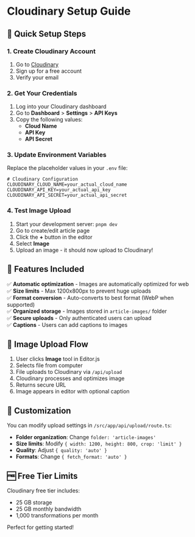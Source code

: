 # Cloudinary Setup Guide

## 🚀 Quick Setup Steps

### 1. Create Cloudinary Account

1. Go to [Cloudinary](https://cloudinary.com/)
2. Sign up for a free account
3. Verify your email

### 2. Get Your Credentials

1. Log into your Cloudinary dashboard
2. Go to **Dashboard** > **Settings** > **API Keys**
3. Copy the following values:
   - **Cloud Name**
   - **API Key**
   - **API Secret**

### 3. Update Environment Variables

Replace the placeholder values in your `.env` file:

```env
# Cloudinary Configuration
CLOUDINARY_CLOUD_NAME=your_actual_cloud_name
CLOUDINARY_API_KEY=your_actual_api_key
CLOUDINARY_API_SECRET=your_actual_api_secret
```

### 4. Test Image Upload

1. Start your development server: `pnpm dev`
2. Go to create/edit article page
3. Click the **+** button in the editor
4. Select **Image**
5. Upload an image - it should now upload to Cloudinary!

## 🎯 Features Included

✅ **Automatic optimization** - Images are automatically optimized for web  
✅ **Size limits** - Max 1200x800px to prevent huge uploads  
✅ **Format conversion** - Auto-converts to best format (WebP when supported)  
✅ **Organized storage** - Images stored in `article-images/` folder  
✅ **Secure uploads** - Only authenticated users can upload  
✅ **Captions** - Users can add captions to images

## 📝 Image Upload Flow

1. User clicks **Image** tool in Editor.js
2. Selects file from computer
3. File uploads to Cloudinary via `/api/upload`
4. Cloudinary processes and optimizes image
5. Returns secure URL
6. Image appears in editor with optional caption

## 🔧 Customization

You can modify upload settings in `/src/app/api/upload/route.ts`:

- **Folder organization**: Change `folder: 'article-images'`
- **Size limits**: Modify `{ width: 1200, height: 800, crop: 'limit' }`
- **Quality**: Adjust `{ quality: 'auto' }`
- **Formats**: Change `{ fetch_format: 'auto' }`

## 🆓 Free Tier Limits

Cloudinary free tier includes:

- 25 GB storage
- 25 GB monthly bandwidth
- 1,000 transformations per month

Perfect for getting started!
